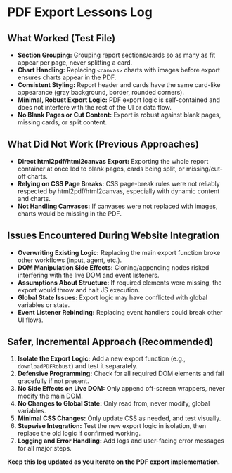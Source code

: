 # PDF Export Lessons Log

## What Worked (Test File)
- **Section Grouping:** Grouping report sections/cards so as many as fit appear per page, never splitting a card.
- **Chart Handling:** Replacing `<canvas>` charts with images before export ensures charts appear in the PDF.
- **Consistent Styling:** Report header and cards have the same card-like appearance (gray background, border, rounded corners).
- **Minimal, Robust Export Logic:** PDF export logic is self-contained and does not interfere with the rest of the UI or data flow.
- **No Blank Pages or Cut Content:** Export is robust against blank pages, missing cards, or split content.

## What Did Not Work (Previous Approaches)
- **Direct html2pdf/html2canvas Export:** Exporting the whole report container at once led to blank pages, cards being split, or missing/cut-off charts.
- **Relying on CSS Page Breaks:** CSS page-break rules were not reliably respected by html2pdf/html2canvas, especially with dynamic content and charts.
- **Not Handling Canvases:** If canvases were not replaced with images, charts would be missing in the PDF.

## Issues Encountered During Website Integration
- **Overwriting Existing Logic:** Replacing the main export function broke other workflows (input, agent, etc.).
- **DOM Manipulation Side Effects:** Cloning/appending nodes risked interfering with the live DOM and event listeners.
- **Assumptions About Structure:** If required elements were missing, the export would throw and halt JS execution.
- **Global State Issues:** Export logic may have conflicted with global variables or state.
- **Event Listener Rebinding:** Replacing event handlers could break other UI flows.

## Safer, Incremental Approach (Recommended)
1. **Isolate the Export Logic:** Add a new export function (e.g., `downloadPDFRobust`) and test it separately.
2. **Defensive Programming:** Check for all required DOM elements and fail gracefully if not present.
3. **No Side Effects on Live DOM:** Only append off-screen wrappers, never modify the main DOM.
4. **No Changes to Global State:** Only read from, never modify, global variables.
5. **Minimal CSS Changes:** Only update CSS as needed, and test visually.
6. **Stepwise Integration:** Test the new export logic in isolation, then replace the old logic if confirmed working.
7. **Logging and Error Handling:** Add logs and user-facing error messages for all major steps.

**Keep this log updated as you iterate on the PDF export implementation.** 